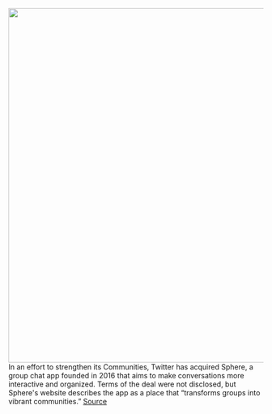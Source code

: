 <img src='https://cdn.vox-cdn.com/thumbor/Saz0eVCQfmo4VE8hqaztq-j-G7I=/0x0:2040x1360/1200x800/filters:focal(857x517:1183x843)/cdn.vox-cdn.com/uploads/chorus_image/image/70026300/acastro_200715_1777_twitter_0003.0.0.jpg' width='700px' /><br/>
In an effort to strengthen its Communities, Twitter has acquired Sphere, a group chat app founded in 2016 that aims to make conversations more interactive and organized. Terms of the deal were not disclosed, but Sphere's website describes the app as a place that “transforms groups into vibrant communities.”
<a href='https://www.theverge.com/2021/10/21/22738124/twitter-sphere-messaging-app-communities-dm-features'> Source <a/>